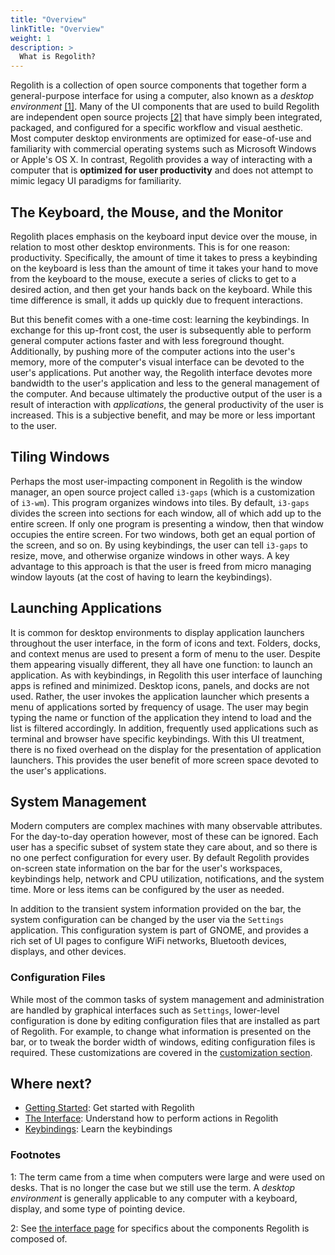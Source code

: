 ```yaml
---
title: "Overview"
linkTitle: "Overview"
weight: 1
description: >
  What is Regolith?
---
```


Regolith is a collection of open source components that together form a general-purpose interface for using a computer, also known as a *desktop environment* [[1]](#footnotes). Many of the UI components that are used to build Regolith are independent open source projects [[2]](#footnotes) that have simply been integrated, packaged, and configured for a specific workflow and visual aesthetic. Most computer desktop environments are optimized for ease-of-use and familiarity with commercial operating systems such as Microsoft Windows or Apple's OS X. In contrast, Regolith provides a way of interacting with a computer that is **optimized for user productivity** and does not attempt to mimic legacy UI paradigms for familiarity.

## The Keyboard, the Mouse, and the Monitor

Regolith places emphasis on the keyboard input device over the mouse, in relation to most other desktop environments.  This is for one reason: productivity.  Specifically, the amount of time it takes to press a keybinding on the keyboard is less than the amount of time it takes your hand to move from the keyboard to the mouse, execute a series of clicks to get to a desired action, and then get your hands back on the keyboard.  While this time difference is small, it adds up quickly due to frequent interactions.  

But this benefit comes with a one-time cost: learning the keybindings.  In exchange for this up-front cost, the user is subsequently able to perform general computer actions faster and with less foreground thought.  Additionally, by pushing more of the computer actions into the user's memory, more of the computer's visual interface can be devoted to the user's applications.  Put another way, the Regolith interface devotes more bandwidth to the user's application and less to the general management of the computer.  And because ultimately the productive output of the user is a result of interaction with *applications*, the general productivity of the user is increased. This is a subjective benefit, and may be more or less important to the user.

## Tiling Windows

Perhaps the most user-impacting component in Regolith is the window manager, an open source project called <code>i3-gaps</code> (which is a customization of <code>i3-wm</code>).  This program organizes windows into tiles.  By default, `i3-gaps` divides the screen into sections for each window, all of which add up to the entire screen.  If only one program is presenting a window, then that window occupies the entire screen.  For two windows, both get an equal portion of the screen, and so on.  By using keybindings, the user can tell `i3-gaps` to resize, move, and otherwise organize windows in other ways. A key advantage to this approach is that the user is freed from micro managing window layouts (at the cost of having to learn the keybindings).

## Launching Applications

It is common for desktop environments to display application launchers throughout the user interface, in the form of icons and text.  Folders, docks, and context menus are used to present a form of menu to the user.  Despite them appearing visually different, they all have one function: to launch an application.  As with keybindings, in Regolith this user interface of launching apps is refined and minimized.  Desktop icons, panels, and docks are not used.  Rather, the user invokes the application launcher which presents a menu of applications sorted by frequency of usage.  The user may begin typing the name or function of the application they intend to load and the list is filtered accordingly.  In addition, frequently used applications such as terminal and browser have specific keybindings.  With this UI treatment, there is no fixed overhead on the display for the presentation of application launchers.  This provides the user benefit of more screen space devoted to the user's applications.

## System Management

Modern computers are complex machines with many observable attributes. For the day-to-day operation however, most of these can be ignored.  Each user has a specific subset of system state they care about, and so there is no one perfect configuration for every user.  By default Regolith provides on-screen state information on the bar for the user's workspaces, keybindings help, network and CPU utilization, notifications, and the system time.  More or less items can be configured by the user as needed. 

In addition to the transient system information provided on the bar, the system configuration can be changed by the user via the <code>Settings</code> application.  This configuration system is part of GNOME, and provides a rich set of UI pages to configure WiFi networks, Bluetooth devices, displays, and other devices.

### Configuration Files

While most of the common tasks of system management and administration are handled by graphical interfaces such as `Settings`, lower-level configuration is done by editing configuration files that are installed as part of Regolith.  For example, to change what information is presented on the bar, or to tweak the border width of windows, editing configuration files is required.  These customizations are covered in the [customization section](/docs/customize/).

## Where next?

* [Getting Started](../getting-started/): Get started with Regolith
* [The Interface](../interface/): Understand how to perform actions in Regolith
* [Keybindings](../reference/keybindings/): Learn the keybindings

### Footnotes 

1: The term came from a time when computers were large and were used on desks. That is no longer the case but we still use the term.  A *desktop environment* is generally applicable to any computer with a keyboard, display, and some type of pointing device.

2: See [the interface page](../interface/) for specifics about the components Regolith is composed of.
